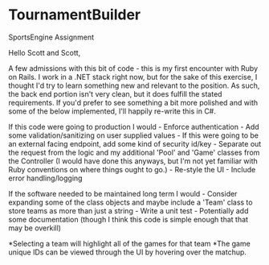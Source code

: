 # TournamentBuilder
SportsEngine Assignment

Hello Scott and Scott,

A few admissions with this bit of code - this is my first encounter with Ruby on Rails.  I work in a .NET stack right now, but for the sake of this exercise, I thought I'd try to learn something new and relevant to the position.
As such, the back end portion isn't very clean, but it does fulfill the stated requirements.  If you'd prefer to see something a bit more polished and with some of the below implemented, I'll happily re-write this in C#.

If this code were going to production I would
	-	Enforce authentication
	-	Add some validation/sanitizing on user supplied values
	-	If this were going to be an external facing endpoint, add some kind of security id/key
	-	Separate out the request from the logic and my additional 'Pool' and 'Game' classes from the Controller (I would have done this anyways, but I'm not yet familiar with Ruby conventions on where things ought to go.)
	-	Re-style the UI
	-	Include error handling/logging

If the software needed to be maintained long term I would
	-	Consider expanding some of the class objects and maybe include a 'Team' class to store teams as more than just a string
	-	Write a unit test
	-	Potentially add some documentation (though I think this code is simple enough that that may be overkill)
	
*Selecting a team will highlight all of the games for that team
*The game unique IDs can be viewed through the UI by hovering over the matchup.
